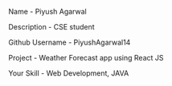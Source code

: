 Name - Piyush Agarwal

Description - CSE student

Github Username - PiyushAgarwal14

Project - Weather Forecast app using React JS

Your Skill - Web Development, JAVA
